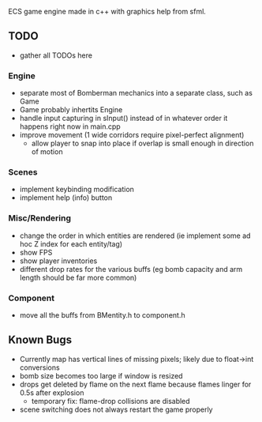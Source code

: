 ECS game engine made in c++ with graphics help from sfml.




## TODO
- gather all TODOs here


### Engine
- separate most of Bomberman mechanics into a separate class, such as Game
- Game probably inhertits Engine
- handle input capturing in sInput() instead of in whatever order it happens right now in main.cpp
- improve movement (1 wide corridors require pixel-perfect alignment)
	- allow player to snap into place if overlap is small enough in direction of motion


### Scenes
- implement keybinding modification
- implement help (info) button

### Misc/Rendering
- change the order in which entities are rendered (ie implement some ad hoc Z index for each entity/tag)
- show FPS
- show player inventories
- different drop rates for the various buffs (eg bomb capacity and arm length should be far more common)

### Component
- move all the buffs from BMentity.h to component.h




## Known Bugs
- Currently map has vertical lines of missing pixels; likely due to float->int conversions
- bomb size becomes too large if window is resized
- drops get deleted by flame on the next flame because flames linger for 0.5s after explosion
	- temporary fix: flame-drop collisions are disabled
- scene switching does not always restart the game properly